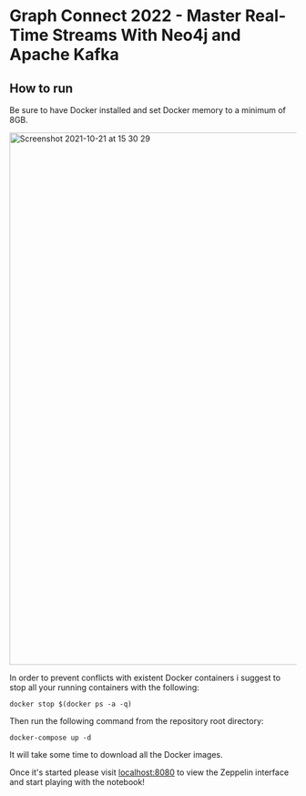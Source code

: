 # Graph Connect 2022 - Master Real-Time Streams With Neo4j and Apache Kafka

## How to run

Be sure to have Docker installed and set Docker memory to a minimum of 8GB. 

<img width="934" alt="Screenshot 2021-10-21 at 15 30 29" src="https://user-images.githubusercontent.com/12952543/138288132-d2922cc2-12ea-40c4-9e3a-a0b33ef3406c.png">


In order to prevent conflicts with existent Docker containers i suggest to stop all your running containers with the following:

```
docker stop $(docker ps -a -q)
```

Then run the following command from the repository root directory:

```
docker-compose up -d
```

It will take some time to download all the Docker images. 

Once it's started please visit [localhost:8080](http://localhost:8080) to view the Zeppelin interface and start playing with the notebook!
